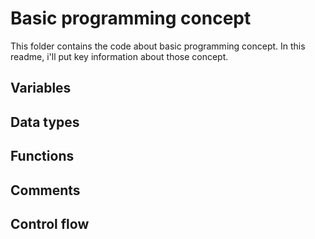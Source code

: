 # Basic programming concept

This folder contains the code about basic programming concept. In this readme, i'll put key information about those concept.

## Variables

## Data types

## Functions

## Comments

## Control flow
